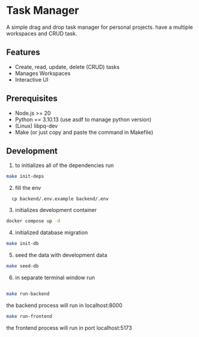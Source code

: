 # Task Manager

A simple drag and drop task manager for personal projects. have a multiple workspaces and CRUD task.

## Features

- Create, read, update, delete (CRUD) tasks
- Manages Workspaces
- Interactive UI

## Prerequisites

- Node.js >= 20
- Python == 3.10.13 (use asdf to manage python version)
- (Linux) libpq-dev
- Make (or just copy and paste the command in Makefile)

## Development

1.  to initializes all of the dependencies run

```zsh
make init-deps
```

2. fill the env

```
  cp backend/.env.example backend/.env
```

3. initializes development container

```zsh
docker compose up -d
```

4. initialized database migration

```zsh
make init-db
```

5. seed the data with development data

```zsh
make seed-db
```

6. in separate terminal window run

```zsh

make run-backend
```

the backend process will run in localhost:8000

```zsh
make run-frontend
```

the frontend process will run in port localhost:5173

